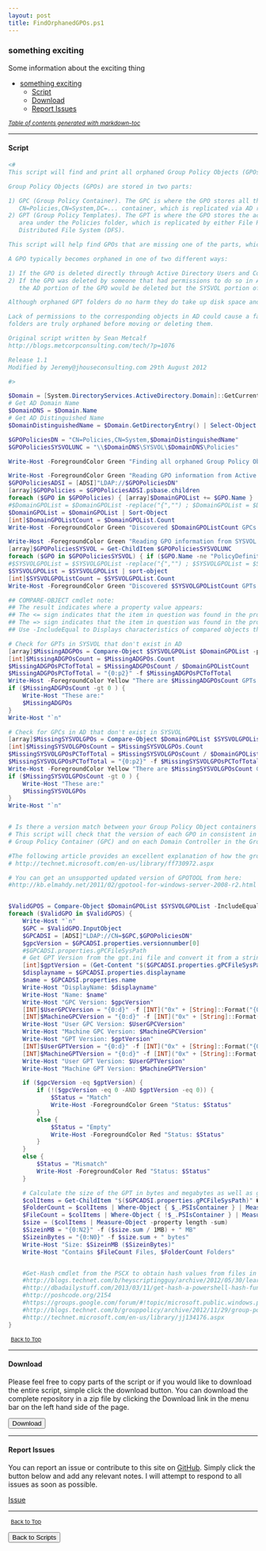 ```yaml
---
layout: post
title: FindOrphanedGPOs.ps1
---
```


### something exciting

Some information about the exciting thing

- [something exciting](#something-exciting)
  - [Script](#script)
  - [Download](#download)
  - [Report Issues](#report-issues)

<small><i><a href='http://ecotrust-canada.github.io/markdown-toc/'>Table of contents generated with markdown-toc</a></i></small>

---

#### Script

```powershell
<#
This script will find and print all orphaned Group Policy Objects (GPOs).

Group Policy Objects (GPOs) are stored in two parts:

1) GPC (Group Policy Container). The GPC is where the GPO stores all the AD-related configuration under the
   CN=Policies,CN=System,DC=... container, which is replicated via AD replication.
2) GPT (Group Policy Templates). The GPT is where the GPO stores the actual settings located within SYSVOL
   area under the Policies folder, which is replicated by either File Replication Services (FRS) or
   Distributed File System (DFS).

This script will help find GPOs that are missing one of the parts, which therefore makes it an orphaned GPO.

A GPO typically becomes orphaned in one of two different ways:

1) If the GPO is deleted directly through Active Directory Users and Computers or ADSI edit.
2) If the GPO was deleted by someone that had permissions to do so in AD, but not in SYSVOL. In this case,
   the AD portion of the GPO would be deleted but the SYSVOL portion of the GPO would be left behind.

Although orphaned GPT folders do no harm they do take up disk space and should be removed as a cleanup task.

Lack of permissions to the corresponding objects in AD could cause a false positive. Therefore, verify GPT
folders are truly orphaned before moving or deleting them.

Original script written by Sean Metcalf
http://blogs.metcorpconsulting.com/tech/?p=1076

Release 1.1
Modified by Jeremy@jhouseconsulting.com 29th August 2012

#>

$Domain = [System.DirectoryServices.ActiveDirectory.Domain]::GetCurrentDomain()
# Get AD Domain Name
$DomainDNS = $Domain.Name
# Get AD Distinguished Name
$DomainDistinguishedName = $Domain.GetDirectoryEntry() | Select-Object -ExpandProperty DistinguishedName

$GPOPoliciesDN = "CN=Policies,CN=System,$DomainDistinguishedName"
$GPOPoliciesSYSVOLUNC = "\\$DomainDNS\SYSVOL\$DomainDNS\Policies"

Write-Host -ForegroundColor Green "Finding all orphaned Group Policy Objects (GPOs)...`n"

Write-Host -ForegroundColor Green "Reading GPO information from Active Directory ($GPOPoliciesDN)..."
$GPOPoliciesADSI = [ADSI]"LDAP://$GPOPoliciesDN"
[array]$GPOPolicies = $GPOPoliciesADSI.psbase.children
foreach ($GPO in $GPOPolicies) { [array]$DomainGPOList += $GPO.Name }
#$DomainGPOList = $DomainGPOList -replace("{","") ; $DomainGPOList = $DomainGPOList -replace("}","")
$DomainGPOList = $DomainGPOList | Sort-Object
[int]$DomainGPOListCount = $DomainGPOList.Count
Write-Host -ForegroundColor Green "Discovered $DomainGPOListCount GPCs (Group Policy Containers) in Active Directory ($GPOPoliciesDN)`n"

Write-Host -ForegroundColor Green "Reading GPO information from SYSVOL ($GPOPoliciesSYSVOLUNC)..."
[array]$GPOPoliciesSYSVOL = Get-ChildItem $GPOPoliciesSYSVOLUNC
foreach ($GPO in $GPOPoliciesSYSVOL) { if ($GPO.Name -ne "PolicyDefinitions") { [array]$SYSVOLGPOList += $GPO.Name } }
#$SYSVOLGPOList = $SYSVOLGPOList -replace("{","") ; $SYSVOLGPOList = $SYSVOLGPOList -replace("}","")
$SYSVOLGPOList = $SYSVOLGPOList | sort-object
[int]$SYSVOLGPOListCount = $SYSVOLGPOList.Count
Write-Host -ForegroundColor Green "Discovered $SYSVOLGPOListCount GPTs (Group Policy Templates) in SYSVOL ($GPOPoliciesSYSVOLUNC)`n"

## COMPARE-OBJECT cmdlet note:
## The result indicates where a property value appears:
## The <= sign indicates that the item in question was found in the property set of the first object (reference set) but not found in the property set for the second object.
## The => sign indicates that the item in question was found in the property set of the second object (difference set) but not found in the property set for the first object.
## Use -IncludeEqual to Displays characteristics of compared objects that are equal

# Check for GPTs in SYSVOL that don't exist in AD
[array]$MissingADGPOs = Compare-Object $SYSVOLGPOList $DomainGPOList -passThru | Where-Object { $_.SideIndicator -eq '<=' }
[int]$MissingADGPOsCount = $MissingADGPOs.Count
$MissingADGPOsPCTofTotal = $MissingADGPOsCount / $DomainGPOListCount
$MissingADGPOsPCTofTotal = "{0:p2}" -f $MissingADGPOsPCTofTotal
Write-Host -ForegroundColor Yellow "There are $MissingADGPOsCount GPTs in SYSVOL that don't exist in Active Directory ($MissingADGPOsPCTofTotal of the total)"
if ($MissingADGPOsCount -gt 0 ) {
    Write-Host "These are:"
    $MissingADGPOs
}
Write-Host "`n"

# Check for GPCs in AD that don't exist in SYSVOL
[array]$MissingSYSVOLGPOs = Compare-Object $DomainGPOList $SYSVOLGPOList -passThru | Where-Object { $_.SideIndicator -eq '<=' }
[int]$MissingSYSVOLGPOsCount = $MissingSYSVOLGPOs.Count
$MissingSYSVOLGPOsPCTofTotal = $MissingSYSVOLGPOsCount / $DomainGPOListCount
$MissingSYSVOLGPOsPCTofTotal = "{0:p2}" -f $MissingSYSVOLGPOsPCTofTotal
Write-Host -ForegroundColor Yellow "There are $MissingSYSVOLGPOsCount GPCs in Active Directory that don't exist in SYSVOL ($MissingSYSVOLGPOsPCTofTotal of the total)"
if ($MissingSYSVOLGPOsCount -gt 0 ) {
    Write-Host "These are:"
    $MissingSYSVOLGPOs
}
Write-Host "`n"


# Is there a version match between your Group Policy Object containers and templates?
# This script will check that the version of each GPO in consistent in the Active Directory
# Group Policy Container (GPC) and on each Domain Controller in the Group Policy Template (GPT)

#The following article provides an excellent explanation of how the group policy version number works.
# http://technet.microsoft.com/en-us/library/ff730972.aspx

# You can get an unsupported updated version of GPOTOOL from here:
#http://kb.elmahdy.net/2011/02/gpotool-for-windows-server-2008-r2.html


$ValidGPOS = Compare-Object $DomainGPOList $SYSVOLGPOList -IncludeEqual
foreach ($ValidGPO in $ValidGPOS) {
    Write-Host "`n"
    $GPC = $ValidGPO.InputObject
    $GPCADSI = [ADSI]"LDAP://CN=$GPC,$GPOPoliciesDN"
    $gpcVersion = $GPCADSI.properties.versionnumber[0]
    #$GPCADSI.properties.gPCFileSysPath
    # Get GPT Version from the gpt.ini file and convert it from a string to an integer.
    [int]$gptVersion = (Get-Content "$($GPCADSI.properties.gPCFileSysPath)\gpt.ini" | Where-Object { $_ -like "Version=*" }).Split("=")[1]
    $displayname = $GPCADSI.properties.displayname
    $name = $GPCADSI.properties.name
    Write-Host "DisplayName: $displayname"
    Write-Host "Name: $name"
    Write-Host "GPC Version: $gpcVersion"
    [INT]$UserGPCVersion = "{0:d}" -f [INT]("0x" + [String]::Format("{0:x8}", $gpcVersion).Substring(0, [String]::Format("{0:x8}", $gpcVersion).Length / 2))
    [INT]$MachineGPCVersion = "{0:d}" -f [INT]("0x" + [String]::Format("{0:x8}", $gpcVersion).Substring(4, [String]::Format("{0:x8}", $gpcVersion).Length / 2))
    Write-Host "User GPC Version: $UserGPCVersion"
    Write-Host "Machine GPC Version: $MachineGPCVersion"
    Write-Host "GPT Version: $gptVersion"
    [INT]$UserGPTVersion = "{0:d}" -f [INT]("0x" + [String]::Format("{0:x8}", $gptVersion).Substring(0, [String]::Format("{0:x8}", $gptVersion).Length / 2))
    [INT]$MachineGPTVersion = "{0:d}" -f [INT]("0x" + [String]::Format("{0:x8}", $gptVersion).Substring(4, [String]::Format("{0:x8}", $gptVersion).Length / 2))
    Write-Host "User GPT Version: $UserGPTVersion"
    Write-Host "Machine GPT Version: $MachineGPTVersion"

    if ($gpcVersion -eq $gptVersion) {
        if (!($gpcVersion -eq 0 -AND $gptVersion -eq 0)) {
            $Status = "Match"
            Write-Host -ForegroundColor Green "Status: $Status"
        }
        else {
            $Status = "Empty"
            Write-Host -ForegroundColor Red "Status: $Status"
        }
    }
    else {
        $Status = "Mismatch"
        Write-Host -ForegroundColor Red "Status: $Status"
    }

    # Calculate the size of the GPT in bytes and megabytes as well as getting the folder and file count.
    $colItems = Get-ChildItem "$($GPCADSI.properties.gPCFileSysPath)" �force -recurse
    $FolderCount = $colItems | Where-Object { $_.PSIsContainer } | Measure-Object | Select-Object -Expand Count
    $FileCount = $colItems | Where-Object { !$_.PSIsContainer } | Measure-Object | Select-Object -Expand Count
    $size = ($colItems | Measure-Object -property length -sum)
    $SizeinMB = "{0:N2}" -f ($size.sum / 1MB) + " MB"
    $SizeinBytes = "{0:N0}" -f $size.sum + " bytes"
    Write-Host "Size: $SizeinMB ($SizeinBytes)"
    Write-Host "Contains $FileCount Files, $FolderCount Folders"


    #Get-Hash cmdlet from the PSCX to obtain hash values from files in a folder
    #http://blogs.technet.com/b/heyscriptingguy/archive/2012/05/30/learn-the-easy-way-to-use-powershell-to-get-file-hashes.aspx
    #http://dbadailystuff.com/2013/03/11/get-hash-a-powershell-hash-function/
    #http://poshcode.org/2154
    #https://groups.google.com/forum/#!topic/microsoft.public.windows.powershell/9nZBZVHe6_I
    #http://blogs.technet.com/b/grouppolicy/archive/2012/11/29/group-policy-in-windows-server-2012-infrastructure-status.aspx
    #http://technet.microsoft.com/en-us/library/jj134176.aspx
}
```

<span style="font-size:11px;"><a href="#"><i class="fas fa-caret-up" aria-hidden="true" style="color: white; margin-right:5px;"></i>Back to Top</a></span>

---

#### Download

Please feel free to copy parts of the script or if you would like to download the entire script, simple click the download button. You can download the complete repository in a zip file by clicking the Download link in the menu bar on the left hand side of the page.

<button class="btn" type="submit" onclick="window.open('/PowerShell/scripts/activeDirectory/FindOrphanedGPOs.ps1')">
    <i class="fa fa-cloud-download-alt">
    </i>
        Download
</button>

---

#### Report Issues

You can report an issue or contribute to this site on <a href="https://github.com/BanterBoy/scripts-blog/issues">GitHub</a>. Simply click the button below and add any relevant notes. I will attempt to respond to all issues as soon as possible.

<!-- Place this tag where you want the button to render. -->

<a class="github-button" href="https://github.com/BanterBoy/scripts-blog/issues/new?title=FindOrphanedGPOs.ps1&body=There is a problem with this function. Please find details below." data-show-count="true" aria-label="Issue BanterBoy/scripts-blog on GitHub">Issue</a>

---

<span style="font-size:11px;"><a href="#"><i class="fas fa-caret-up" aria-hidden="true" style="color: white; margin-right:5px;"></i>Back to Top</a></span>

<a href="/menu/_pages/scripts.html">
    <button class="btn">
        <i class='fas fa-reply'>
        </i>
            Back to Scripts
    </button>
</a>

[1]: http://ecotrust-canada.github.io/markdown-toc
[2]: https://github.com/googlearchive/code-prettify
